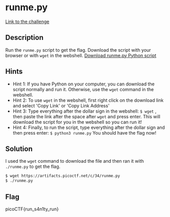# runme.py

[Link to the challenge](https://play.picoctf.org/practice/challenge/250)

## Description

Run the `runme.py` script to get the flag. Download the script with your browser or with `wget` in the webshell. [Download runme.py Python script](https://artifacts.picoctf.net/c/34/runme.py)

## Hints

- Hint 1: If you have Python on your computer, you can download the script normally and run it. Otherwise, use the `wget` command in the webshell.
- Hint 2: To use `wget` in the webshell, first right click on the download link and select 'Copy Link' or 'Copy Link Address'
- Hint 3: Type everything after the dollar sign in the webshell: `$ wget` , then paste the link after the space after `wget` and press enter. This will download the script for you in the webshell so you can run it!
- Hint 4: Finally, to run the script, type everything after the dollar sign and then press enter: `$ python3 runme.py` You should have the flag now!

## Solution

I used the `wget` command to download the file and then ran it with `./runme.py` to get the flag.

```bash
$ wget https://artifacts.picoctf.net/c/34/runme.py
$ ./runme.py
```

## Flag

picoCTF{run_s4n1ty_run}
